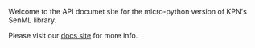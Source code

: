 Welcome to the API documet site for the micro-python version of KPN's SenML library.

Please visit our [docs site](https://kpn-iot.github.io/senml-micropython-library) for more info.